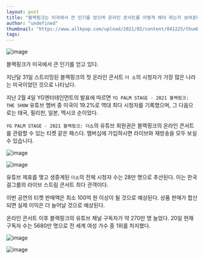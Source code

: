 ```yaml
---
layout: post
title: "블랙핑크는 미국에서 큰 인기를 얻으며 온라인 콘서트를 어떻게 해야 하는지 보여준다."
author: "undefined"
thumbnail: "https://www.allkpop.com/upload/2021/02/content/041225/thumb/1612459524-image.png"
tags: 
---
```



![image](https://www.allkpop.com/upload/2021/02/content/041225/1612459524-image.png)

블랙핑크가 미국에서 큰 인기를 얻고 있다.

지난달 31일 스트리밍된 블랙핑크의 첫 온라인 콘서트 `더 쇼`의 시청자가 가장 많은 나라는 미국이었던 것으로 나타났다.

지난 2월 4일 YG엔터테인먼트의 발표에 따르면 `YG PALM STAGE - 2021 블랙핑크: THE SHOW` 유튜브 멤버 중 미국이 19.2%로 역대 최다 시청자를 기록했으며, 그 다음으로는 태국, 필리핀, 일본, 멕시코 순이었다.

`YG PALM STAGE - 2021 블랙핑크: 더쇼`의 유튜브 회원권은 블랙핑크의 온라인 콘서트를 관람할 수 있는 티켓 같은 패스다. 멤버십에 가입하시면 라이브와 재방송을 모두 보실 수 있습니다.

![image](https://www.allkpop.com/upload/2021/02/content/041247/1612460822-image.png)

![image](https://www.allkpop.com/upload/2021/02/content/041247/1612460865-image.png)

유튜브 제휴를 맺고 생중계된 `더쇼`의 전체 시청자 수는 28만 명으로 추산된다. 이는 한국 걸그룹의 라이브 스트림 콘서트 최다 관객이다.

이번 공연의 티켓 판매액은 최소 100억 원 이상이 될 것으로 예상된다. 상품 판매가 합산되면 실제 이익은 더 늘어날 것으로 예상된다.

온라인 콘서트 이후 블랙핑크의 유튜브 채널 구독자가 약 270만 명 늘었다. 20일 현재 구독자 수는 5680만 명으로 전 세계 여성 가수 중 1위를 차지했다.

![image](https://www.allkpop.com/upload/2021/02/content/041247/1612460872-image.png)

![image](https://www.allkpop.com/upload/2021/02/content/041246/1612460815-image.png)
